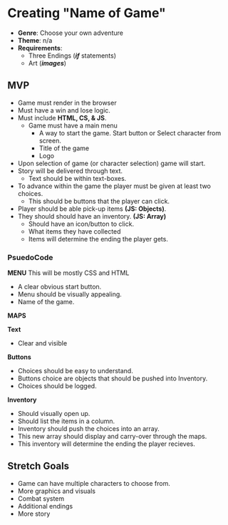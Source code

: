 # Creating "Name of Game"

- **Genre**: Choose your own adventure
- **Theme**: n/a
- **Requirements**:
  - Three Endings (**_if_** statements)
  - Art (**_images_**)

## MVP

- Game must render in the browser
- Must have a win and lose logic.
- Must include **HTML, CS, & JS**.
  - Game must have a main menu
    - A way to start the game. Start button or Select character from screen.
    - Title of the game
    - Logo
- Upon selection of game (or character selection) game will start.
- Story will be delivered through text.
  - Text should be within text-boxes.
- To advance within the game the player must be given at least two choices.
  - This should be buttons that the player can click.
- Player should be able pick-up items **(JS: Objects)**.
- They should should have an inventory. **(JS: Array)**
  - Should have an icon/button to click.
  - What items they have collected
  - Items will determine the ending the player gets.

### PsuedoCode

**MENU**
This will be mostly CSS and HTML

- A clear obvious start button.
- Menu should be visually appealing.
- Name of the game.

**MAPS**

**Text**

- Clear and visible

**Buttons**

- Choices should be easy to understand.
- Buttons choice are objects that should be pushed into Inventory.
- Choices should be logged.

**Inventory**

- Should visually open up.
- Should list the items in a column.
- Inventory should push the choices into an array.
- This new array should display and carry-over through the maps.
- This inventory will determine the ending the player recieves.

## Stretch Goals

- Game can have multiple characters to choose from.
- More graphics and visuals
- Combat system
- Additional endings
- More story
